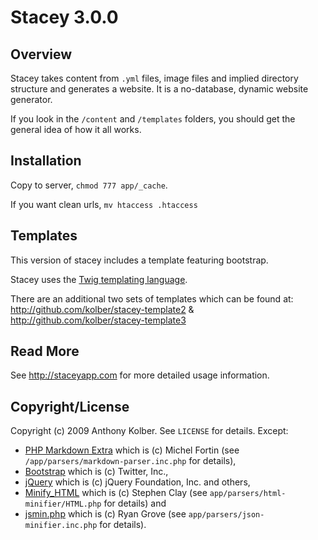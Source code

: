 # Stacey 3.0.0

## Overview
Stacey takes content from `.yml` files, image files and implied directory structure and generates a website.
It is a no-database, dynamic website generator.

If you look in the `/content` and `/templates` folders, you should get the general idea of how it all works.

## Installation

Copy to server, `chmod 777 app/_cache`.

If you want clean urls, `mv htaccess .htaccess`

## Templates

This version of stacey includes a template featuring bootstrap.

Stacey uses the [Twig templating language](http://twig.sensiolabs.org/).

There are an additional two sets of templates which can be found at:
<http://github.com/kolber/stacey-template2> &
<http://github.com/kolber/stacey-template3>

## Read More

See <http://staceyapp.com> for more detailed usage information.

## Copyright/License

Copyright (c) 2009 Anthony Kolber. See `LICENSE` for details.
Except:  
* [PHP Markdown Extra](http://michelf.com/projects/php-markdown/extra/) which is (c) Michel Fortin (see `/app/parsers/markdown-parser.inc.php` for details),
* [Bootstrap](http://getbootstrap.com) which is (c) Twitter, Inc.,
* [jQuery](http://jquery.com) which is (c) jQuery Foundation, Inc. and others,
* [Minify_HTML](http://code.google.com/p/minify/) which is (c) Stephen Clay (see `app/parsers/html-minifier/HTML.php` for details) and
* [jsmin.php](https://github.com/rgrove/jsmin-php/) which is (c) Ryan Grove (see `app/parsers/json-minifier.inc.php` for details).
